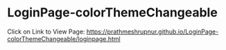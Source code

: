 # LoginPage-colorThemeChangeable

Click on Link to View Page:
 https://prathmeshrupnur.github.io/LoginPage-colorThemeChangeable/loginpage.html
